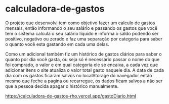 # calculadora-de-gastos

O projeto que desenvolvi tem como objetivo fazer um calculo de gastos mensais, então informando o seu salário e passando os gastos que você tem o sistema calcula o seu salário líquido e informa o saldo podendo ser positivo, negativo ou zerado e faz uma separação por categoria para saber o quanto você esta gastando em cada uma delas.

Como um adicional também fiz um histórico de gastos diários para saber o quanto por dia você gasta, ou seja só é necessário passar o nome do que foi comprado, o valor e em qual categoria ele se encaixa, a cada vez que adicionar itens o site atualiza o valor total gasto naquele dia. A data de cada dia com os gastos ficaram salvos no localStorage do navegador então mesmo que feche a pagina ou recarregue, os dados ficam salvos a não ser que a pessoa decida apagar o histórico manualmente.

https://calculadora-de-gastos-rho.vercel.app/gastoDiario.html
